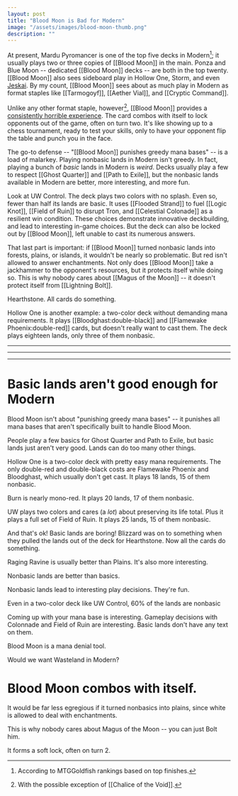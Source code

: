 ```yaml
---
layout: post
title: "Blood Moon is Bad for Modern"
image: "/assets/images/blood-moon-thumb.png"
description: ""
---
```


At present, Mardu Pyromancer is one of the top five decks in Modern[^1]; it usually plays two or three copies of [[Blood Moon]] in the main. Ponza and Blue Moon -- dedicated [[Blood Moon]] decks -- are both in the top twenty. [[Blood Moon]] also sees sideboard play in Hollow One, Storm, and even [Jeskai](http://www.starcitygames.com/decks/121783). By my count, [[Blood Moon]] sees about as much play in Modern as format staples like [[Tarmogoyf]], [[Aether Vial]], and [[Cryptic Command]].

[^1]: According to MTGGoldfish rankings based on top finishes.

Unlike any other format staple, however[^2], [[Blood Moon]] provides a [consistently horrible experience](https://twitter.com/MtGMatthias/status/1008420646450278401). The card combos with itself to lock opponents out of the game, often on turn two. It's like showing up to a chess tournament, ready to test your skills, only to have your opponent flip the table and punch you in the face.

[^2]: With the possible exception of [[Chalice of the Void]].

The go-to defense -- "[[Blood Moon]] punishes greedy mana bases" -- is a load of malarkey. Playing nonbasic lands in Modern isn't greedy. In fact, playing a bunch of *basic* lands in Modern is *weird*. Decks usually play a few to respect [[Ghost Quarter]] and [[Path to Exile]], but the nonbasic lands available in Modern are better, more interesting, and more fun. 

Look at UW Control. The deck plays two colors with no splash. Even so, fewer than half its lands are basic. It uses [[Flooded Strand]] to fuel [[Logic Knot]], [[Field of Ruin]] to disrupt Tron, and [[Celestial Colonade]] as a resilient win condition. These choices demonstrate innovative deckbuilding, and lead to interesting in-game choices. But the deck can also be locked out by [[Blood Moon]], left unable to cast its numerous answers. 

That last part is important: if [[Blood Moon]] turned nonbasic lands into forests, plains, or islands, it wouldn't be nearly so problematic. But red isn't allowed to answer enchantments. Not only does [[Blood Moon]] take a jackhammer to the opponent's resources, but it protects itself while doing so. This is why nobody cares about [[Magus of the Moon]] -- it doesn't protect itself from [[Lightning Bolt]]. 



Hearthstone. All cards do something. 








Hollow One is another example: a two-color deck without demanding mana requirements. It plays [[Bloodghast:double-black]] and [[Flamewake Phoenix:double-red]] cards, but doesn't really want to cast them. The deck plays eighteen lands, only three of them nonbasic. 





---

---

---





# Basic lands aren't good enough for Modern

Blood Moon isn't about "punishing greedy mana bases" -- it punishes all mana bases that aren't specifically built to handle Blood Moon.

People play a few basics for Ghost Quarter and Path to Exile, but basic lands just aren't very good. Lands can do too many other things.

Hollow One is a two-color deck with pretty easy mana requirements. The only double-red and double-black costs are Flamewake Phoenix and Bloodghast, which usually don't get cast. It plays 18 lands, 15 of them nonbasic.

Burn is nearly mono-red. It plays 20 lands, 17 of them nonbasic.

UW plays two colors and cares (a *lot*) about preserving its life total. Plus it plays a full set of Field of Ruin. It plays 25 lands, 15 of them nonbasic.

And that's ok! Basic lands are boring! Blizzard was on to something when they pulled the lands out of the deck for Hearthstone. Now all the cards do something.

Raging Ravine is usually better than Plains. It's also more interesting.










Nonbasic lands are better than basics.

Nonbasic lands lead to interesting play decisions. They're fun.



Even in a two-color deck like UW Control, 60% of the lands are nonbasic



Coming up with your mana base is interesting. Gameplay decisions with Colonnade and Field of Ruin are interesting. Basic lands don't have any text on them.







Blood Moon is a mana denial tool.

Would we want Wasteland in Modern?








# Blood Moon combos with itself.

It would be far less egregious if it turned nonbasics into plains, since white is allowed to deal with enchantments.

This is why nobody cares about Magus of the Moon -- you can just Bolt him.

It forms a soft lock, often on turn 2.
